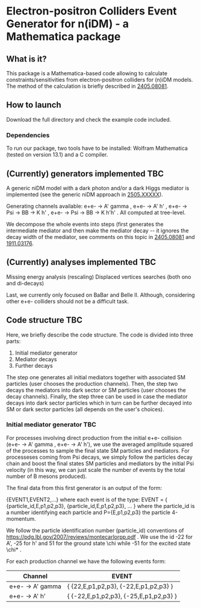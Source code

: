 # Electron-positron Colliders Event Generator for n(iDM) - a Mathematica package

## What is it?

This package is a Mathematica-based code allowing to calculate constraints/sensitivities from electron-positron colliders for (n)iDM models. The method of the calculation is briefly described in [2405.08081](https://arxiv.org/abs/2405.08081). 


## How to launch

Download the full directory and check the example code included.


### Dependencies

To run our package, two tools have to be installed: Wolfram Mathematica (tested on version 13.1) and a C compiler. 


## (Currently) generators implemented TBC

A generic niDM model with a dark photon and/or a dark Higgs mediator is implemented (see the generic niDM approach in [2505.XXXXX](https://arxiv.org/abs/2505.xxxxx)). 

Generating channels available: e+e- -> A' gamma , e+e- -> A' h' , e+e- -> Psi -> BB -> K h' , e+e- -> Psi -> BB -> K h'h' . All computed at tree-level.

We decompose the whole events into steps (first generates the intermediate mediator and then make the mediator decay -- it ignores the decay width of the mediator, see comments on this topic in [2405.08081](https://arxiv.org/abs/2405.08081) and [1911.03176](https://arxiv.org/abs/1911.03176).


## (Currently) analyses implemented TBC

Missing energy analysis (rescaling)
Displaced vertices searches (both ono and di-decays)

Last, we currently only focused on BaBar and Belle II. Although, considering other e+e- colliders should not be a difficult task.


## Code structure TBC

Here, we briefly describe the code structure. The code is divided into three parts:
1. Initial mediator generator
2. Mediator decays
3. Further decays

The step one generates all initial mediators together with associated SM particles (user chooses the production channels). Then, the step two decays the mediators into dark sector or SM particles (user chooses the decay channels). Finally, the step three can be used in case the mediator decays into dark sector particles which in turn can be further decayed into SM or dark sector particles (all depends on the user's choices). 

### Initial mediator generator TBC 

For processes involving direct production from the initial e+e- collision (e+e- -> A' gamma , e+e- -> A' h'), we use the averaged amplitude squared of the processes to sample the final state SM particles and mediators. 
For processeses coming from Psi decays, we simply follow the particles decay chain and boost the final states SM particles and mediators by the initial Psi velocity (in this way, we can just scale the number of events by the total number of B mesons produced). 

The final data from this first generator is an output of the form:

{EVENT1,EVENT2,...} where each event is of the type: 
EVENT = { {particle_id,E,p1,p2,p3}, {particle_id,E,p1,p2,p3}, ... } where the particle_id is a number identifying each particle and P={E,p1,p2,p3} the particle 4-momentum.

We follow the particle identification number (particle_id) conventions of https://pdg.lbl.gov/2007/reviews/montecarlorpp.pdf . We use the id -22 for A', -25 for h' and 51 for the ground state \chi while -51 for the excited state \chi* .

For each production channel we have the following events form: 

| Channel  | EVENT |
| ------------- | ------------- |
| e+e- -> A' gamma  |  { {22,E,p1,p2,p3}, {-22,E,p1,p2,p3} } |
| e+e- -> A' h'  | { {-22,E,p1,p2,p3}, {-25,E,p1,p2,p3} }  |

  
